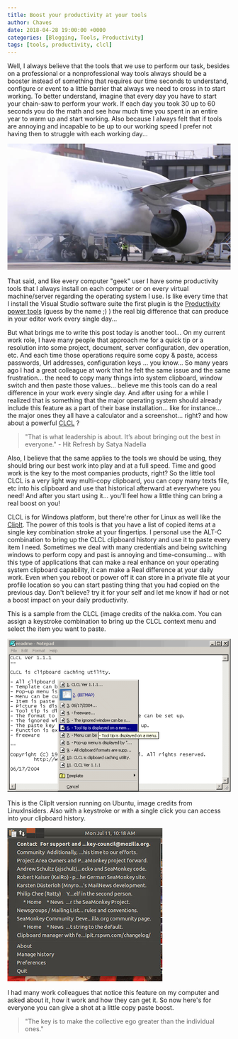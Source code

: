 ```yaml
---
title: Boost your productivity at your tools
author: Chaves
date: 2018-04-28 19:00:00 +0000
categories: [Blogging, Tools, Productivity]
tags: [tools, productivity, clcl]
---
```


Well, I always believe that the tools that we use to perform our task, besides on a professional or a nonprofessional way tools always should be a booster instead of something that requires our time seconds to understand, configure or event to a little barrier that always we need to cross in to start working. To better understand, imagine that every day you have to start your chain-saw to perform your work. If each day you took 30 up to 60 seconds you do the math and see how much time you spent in an entire year to warm up and start working. Also because I always felt that if tools are annoying and incapable to be up to our working speed I prefer not having then to struggle with each working day...

![airbus_fireup](/assets/img/posts/airbus_fireup.jpeg)

That said, and like every computer "geek" user I have some productivity tools that I always install on each computer or on every virtual machine/server regarding the operating system I use. Is like every time that I install the Visual Studio software suite the first plugin is the [Productivity power tools](https://marketplace.visualstudio.com/items?itemName=VisualStudioProductTeam.ProductivityPowerTools) (guess by the name ;) ) the real big difference that can produce in your editor work every single day...

But what brings me to write this post today is another tool... On my current work role, I have many people that approach me for a quick tip or a resolution into some project, document, server configuration, dev operation, etc. And each time those operations require some copy & paste, access passwords, Url addresses, configuration keys ... you know... So many years ago I had a great colleague at work that he felt the same issue and the same frustration... the need to copy many things into system clipboard, window switch and then paste those values... believe me this tools can do a real difference in your work every single day. And after using for a while I realized that is something that the major operating system should already include this feature as a part of their base installation... like for instance... the major ones they all have a calculator and a screenshot... right? and how about a powerful [CLCL](https://www.nakka.com/soft/clcl/index_eng.html) ?

>"That is what leadership is about. It’s about bringing out the best in everyone." - Hit Refresh by Satya Nadella

Also, I believe that the same applies to the tools we should be using, they should bring our best work into play and at a full speed. Time and good work is the key to the most companies products, right? So the little tool CLCL is a very light way multi-copy clipboard, you can copy many texts file, etc into his clipboard and use that historical afterward at everywhere you need! And after you start using it... you'll feel how a little thing can bring a real boost on you!

CLCL is for Windows platform, but there're other for Linux as well like the [ClipIt](https://github.com/CristianHenzel/ClipIt). The power of this tools is that you have a list of copied items at a single key combination stroke at your fingertips. I personal use the ALT-C combination to bring up the CLCL clipboard history and use it to paste every item I need. Sometimes we deal with many credentials and being switching windows to perform copy and past is annoying and time-consuming... with this type of applications that can make a real enhance on your operating system clipboard capability, it can make a Real difference at your daily work. Even when you reboot or power off it can store in a private file at your profile location so you can start pasting thing that you had copied on the previous day. Don't believe? try it for your self and let me know if had or not a boost impact on your daily productivity.


This is a sample from the CLCL (image credits of the nakka.com. You can assign a keystroke combination to bring up the CLCL context menu and select the item you want to paste.

![clip_windows.jpeg](/assets/img/posts/clip_windows.jpeg) 


This is the ClipIt version running on Ubuntu, image credits from LinuxInsiders. Also with a keystroke or with a single click you can access into your clipboard history.

![clip_linux](/assets/img/posts/clip_linux.jpeg)

I had many work colleagues that notice this feature on my computer and asked about it, how it work and how they can get it. So now here's for everyone you can give a shot at a little copy paste boost.

>"The key is to make the collective ego greater than the individual ones."